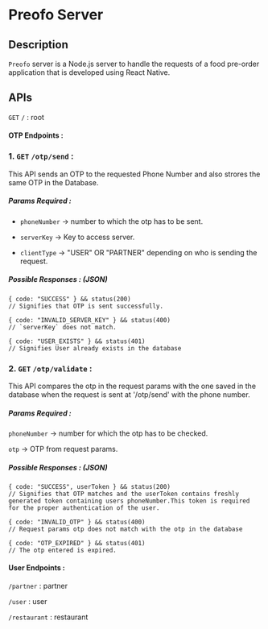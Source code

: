 # Preofo Server

  

## Description

`Preofo` server is a Node.js server to handle the requests of a food pre-order application that is developed using React Native.

  

## APIs

`GET` `/` : root

  

#### OTP Endpoints :

 ### 1. `GET` `/otp/send`  : 
 
 This API sends an OTP to the requested Phone Number and also strores the same OTP in the Database.

##### Params Required :

* `phoneNumber` -> number to which the otp has to be sent.

* `serverKey` -> Key to access server.

* `clientType` -> "USER" OR "PARTNER" depending on who is sending the request.

##### Possible Responses : (JSON)

 ```
 { code: "SUCCESS" } && status(200) 
 // Signifies that OTP is sent successfully.
 ```

 ```
 { code: "INVALID_SERVER_KEY" } && status(400) 
 // `serverKey` does not match.
 ```

 ```
{ code: "USER_EXISTS" } && status(401)
 // Signifies User already exists in the database
 ```


### 2. `GET` `/otp/validate`  : 

This API compares the otp in the request params with the one saved in the database when the request is sent at '/otp/send' with the phone number.

##### Params Required :

`phoneNumber` -> number for which the otp has to be checked.

`otp` -> OTP from request params.

##### Possible Responses : (JSON)

 ```
{ code: "SUCCESS", userToken } && status(200)
// Signifies that OTP matches and the userToken contains freshly generated token containing users phoneNumber.This token is required for the proper authentication of the user.
 ```

 ```
{ code: "INVALID_OTP" } && status(400) 
// Request params otp does not match with the otp in the database
 ```

 ```
{ code: "OTP_EXPIRED" } && status(401)
// The otp entered is expired.
 ```


#### User Endpoints :
 
`/partner` : partner

`/user` : user

`/restaurant` : restaurant